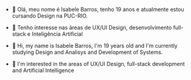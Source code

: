 - 👋 Olá, meu nome é Isabele Barros, tenho 19 anos e atualmente estou cursando Design na PUC-RIO.
- 👀 Tenho interesse nas áreas de UX/UI Design, desenvolvimento full-stack e Inteligência Artificial

- 👋 Hi, my name is Isabele Barros, I'm 19 years old and I'm currently studying Design and Analisys and Development of Systems.
- 👀 I'm interested in the areas of UX/UI Design, full-stack development and Artificial Intelligence


<!---
IsabeleBarros/IsabeleBarros is a ✨ special ✨ repository because its `README.md` (this file) appears on your GitHub profile.
You can click the Preview link to take a look at your changes.
--->

